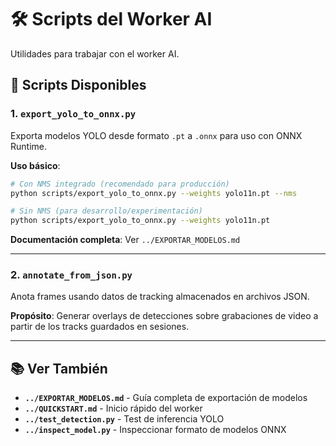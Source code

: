 # 🛠️ Scripts del Worker AI

Utilidades para trabajar con el worker AI.

## 📜 Scripts Disponibles

### 1. `export_yolo_to_onnx.py`

Exporta modelos YOLO desde formato `.pt` a `.onnx` para uso con ONNX Runtime.

**Uso básico**:
```bash
# Con NMS integrado (recomendado para producción)
python scripts/export_yolo_to_onnx.py --weights yolo11n.pt --nms

# Sin NMS (para desarrollo/experimentación)
python scripts/export_yolo_to_onnx.py --weights yolo11n.pt
```

**Documentación completa**: Ver `../EXPORTAR_MODELOS.md`

---

### 2. `annotate_from_json.py`

Anota frames usando datos de tracking almacenados en archivos JSON.

**Propósito**: Generar overlays de detecciones sobre grabaciones de video a partir de los tracks guardados en sesiones.

---

## 📚 Ver También

- **`../EXPORTAR_MODELOS.md`** - Guía completa de exportación de modelos
- **`../QUICKSTART.md`** - Inicio rápido del worker
- **`../test_detection.py`** - Test de inferencia YOLO
- **`../inspect_model.py`** - Inspeccionar formato de modelos ONNX
